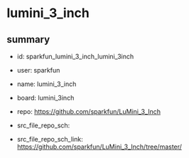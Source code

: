 # lumini_3_inch
 
## summary 
* id: sparkfun_lumini_3_inch_lumini_3inch
* user: sparkfun
* name: lumini_3_inch
* board: lumini_3inch
* repo: https://github.com/sparkfun/LuMini_3_Inch



* src_file_repo_sch: 
* src_file_repo_sch_link: https://github.com/sparkfun/LuMini_3_Inch/tree/master/






